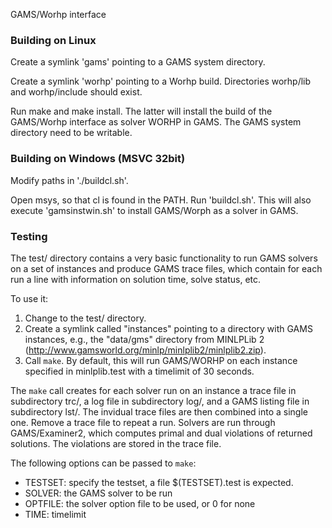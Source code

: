 GAMS/Worhp interface

### Building on Linux

Create a symlink 'gams' pointing to a GAMS system directory.

Create a symlink 'worhp' pointing to a Worhp build.
Directories worhp/lib and worhp/include should exist.

Run make and make install.
The latter will install the build of the GAMS/Worhp interface as solver
WORHP in GAMS. The GAMS system directory need to be writable.

### Building on Windows (MSVC 32bit)

Modify paths in './buildcl.sh'.

Open msys, so that cl is found in the PATH.
Run 'buildcl.sh'.
This will also execute 'gamsinstwin.sh' to install GAMS/Worph as a solver
in GAMS.

### Testing

The test/ directory contains a very basic functionality to run GAMS
solvers on a set of instances and produce GAMS trace files, which contain
for each run a line with information on solution time, solve status, etc.

To use it:

1. Change to the test/ directory.
2. Create a symlink called "instances" pointing to a directory with GAMS
   instances, e.g., the "data/gms" directory from MINLPLib 2
   (http://www.gamsworld.org/minlp/minlplib2/minlplib2.zip).
3. Call ```make```. By default, this will run GAMS/WORHP on each instance
   specified in minlplib.test with a timelimit of 30 seconds.

The ```make``` call creates for each solver run on an instance a trace
file in subdirectory trc/, a log file in subdirectory log/, and a GAMS
listing file in subdirectory lst/. The invidual trace files are then
combined into a single one. Remove a trace file to repeat a run.
Solvers are run through GAMS/Examiner2, which computes primal and dual
violations of returned solutions. The violations are stored in the trace file.

The following options can be passed to ```make```:
- TESTSET: specify the testset, a file $(TESTSET).test is expected.
- SOLVER: the GAMS solver to be run
- OPTFILE: the solver option file to be used, or 0 for none
- TIME: timelimit
